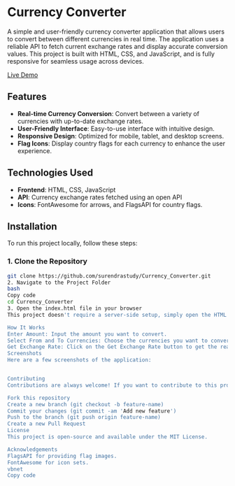 # Currency Converter

A simple and user-friendly currency converter application that allows users to convert between different currencies in real time. The application uses a reliable API to fetch current exchange rates and display accurate conversion values. This project is built with HTML, CSS, and JavaScript, and is fully responsive for seamless usage across devices.

[Live Demo](https://currencyconvertweb.netlify.app/)

## Features

- **Real-time Currency Conversion**: Convert between a variety of currencies with up-to-date exchange rates.
- **User-Friendly Interface**: Easy-to-use interface with intuitive design.
- **Responsive Design**: Optimized for mobile, tablet, and desktop screens.
- **Flag Icons**: Display country flags for each currency to enhance the user experience.

## Technologies Used

- **Frontend**: HTML, CSS, JavaScript
- **API**: Currency exchange rates fetched using an open API
- **Icons**: FontAwesome for arrows, and FlagsAPI for country flags.

## Installation

To run this project locally, follow these steps:

### 1. Clone the Repository

```bash
git clone https://github.com/surendrastudy/Currency_Converter.git
2. Navigate to the Project Folder
bash
Copy code
cd Currency_Converter
3. Open the index.html file in your browser
This project doesn't require a server-side setup, simply open the HTML file in your preferred browser to view the app.

How It Works
Enter Amount: Input the amount you want to convert.
Select From and To Currencies: Choose the currencies you want to convert from and to, using dropdown menus. You can select any currency available in the list.
Get Exchange Rate: Click on the Get Exchange Rate button to get the real-time conversion rate and the converted value.
Screenshots
Here are a few screenshots of the application:


Contributing
Contributions are always welcome! If you want to contribute to this project, follow these steps:

Fork this repository
Create a new branch (git checkout -b feature-name)
Commit your changes (git commit -am 'Add new feature')
Push to the branch (git push origin feature-name)
Create a new Pull Request
License
This project is open-source and available under the MIT License.

Acknowledgements
FlagsAPI for providing flag images.
FontAwesome for icon sets.
vbnet
Copy code


